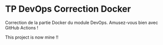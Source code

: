 # TP DevOps Correction Docker

Correction de la partie Docker du module DevOps. Amusez-vous bien avec GitHub Actions !

This project is now mine !!